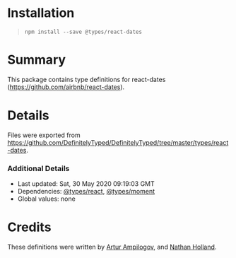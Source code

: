 # Installation
> `npm install --save @types/react-dates`

# Summary
This package contains type definitions for react-dates (https://github.com/airbnb/react-dates).

# Details
Files were exported from https://github.com/DefinitelyTyped/DefinitelyTyped/tree/master/types/react-dates.

### Additional Details
 * Last updated: Sat, 30 May 2020 09:19:03 GMT
 * Dependencies: [@types/react](https://npmjs.com/package/@types/react), [@types/moment](https://npmjs.com/package/@types/moment)
 * Global values: none

# Credits
These definitions were written by [Artur Ampilogov](https://github.com/ArturAmpilogov), and [Nathan Holland](https://github.com/NathanNZ).
